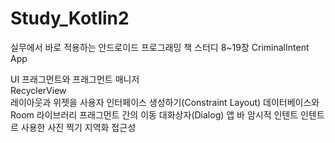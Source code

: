 # Study_Kotlin2
실무에서 바로 적용하는 안드로이드 프로그래밍 책 스터디 8~19장
CriminalIntent App

UI 프래그먼트와 프래그먼트 매니저<br/>
RecyclerView<br/>
레이아웃과 위젯을 사용자 인터페이스 생성하기(Constraint Layout)
데이터베이스와 Room 라이브러리
프래그먼트 간의 이동
대화상자(Dialog)
앱 바
암시적 인텐트
인텐트르 사용한 사진 찍기
지역화
접근성
